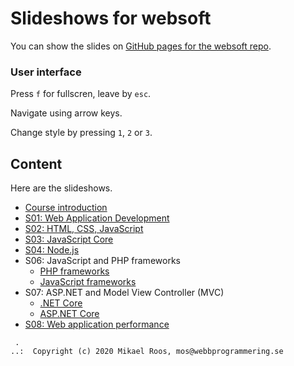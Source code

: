 # Slideshows for websoft

You can show the slides on [GitHub pages for the websoft repo](https://webbprogrammering.github.io/websoft/slides).



### User interface 

Press `f` for fullscren, leave by `esc`.

Navigate using arrow keys.

Change style by pressing `1`, `2` or `3`.



## Content

Here are the slideshows.

* [Course introduction](s00-01-course_introduction)
* [S01: Web Application Development](s01-01-web_application_development)
* [S02: HTML, CSS, JavaScript](s02-01-HTML-CSS-JavaScript)
* [S03: JavaScript Core](s03-01-JavaScript_core)
* [S04: Node.js](s04-01-Nodejs)
* S06: JavaScript and PHP frameworks
    * [PHP frameworks](s06-01-PHP_frameworks)
    * [JavaScript frameworks](s06-02-JavaScript_frameworks)
* S07: ASP.NET and Model View Controller (MVC)
    * [.NET Core](s07-01-dotnet_core)
    * [ASP.NET Core](s07-02-asp_dotnet_core)
* [S08: Web application performance](s08-01-performance)



```
 .
..:  Copyright (c) 2020 Mikael Roos, mos@webbprogrammering.se
```
